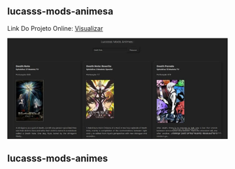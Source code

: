 ## lucasss-mods-animesa

Link Do Projeto Online: [Visualizar](https://www.lucasss-mods-animes.tk)

![lucasss-mods-animes](https://github.com/LucasssMODS/Buscador-De-Anime/blob/main/lucasss-mods-animes.png)
## lucasss-mods-animes
